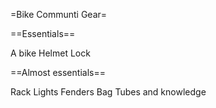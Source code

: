 =Bike Communti Gear=

==Essentials==

A bike
Helmet
Lock

==Almost essentials==

Rack
Lights
Fenders
Bag
Tubes and knowledge
